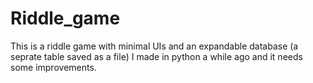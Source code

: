 # Riddle_game
This is a riddle game with minimal UIs and an expandable database (a seprate table saved as a file) I made in python a while ago and it needs some improvements. 

